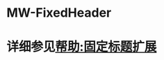 # MW-FixedHeader

# 详细参见[帮助:固定标题扩展](https://thwiki.cc/%E5%B8%AE%E5%8A%A9:%E5%9B%BA%E5%AE%9A%E6%A0%87%E9%A2%98%E6%89%A9%E5%B1%95)

